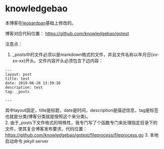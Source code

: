 # knowledgebao

本博客在[leopardpan](https://github.com/leopardpan/leopardpan.github.io.git)基础上修改的。  

博客对应代码位置：
https://github.com/knowledgebao/gotest

注意点：
1. _posts中的文件必须以是markdown格式的文件，并且文件名称以年月日(xx-xx-xx)开头。文件内容开头必须包含下边内容：
```
---
layout: post
title: test
date: 2019-06-28 13:39:10
description: test
tag: _posts

---
```
其中layout固定，title是标题，date是时间，description是描述信息，tag是标签也就是分类(博客分类就是按照这个来分类)。  
2. 由于_posts下文件格式的特殊性，我专门写了个函数专门来处理指定目录下的文件，使其复合博客发布要求。代码位置：https://github.com/knowledgebao/gotest/fileprocess/fileprocess.go
3. 本地启动命令 jekyll server